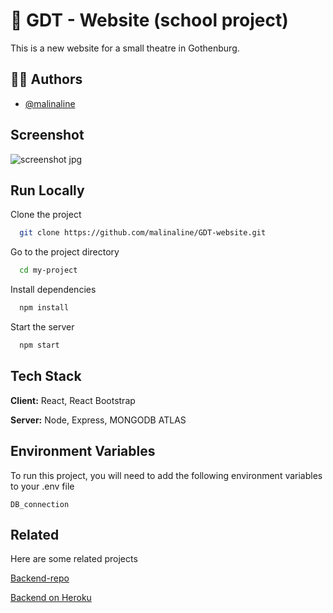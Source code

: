 

# :rocket: GDT - Website (school project)

This is a new website for a small theatre in Gothenburg.

## 👩‍💻 Authors

- [@malinaline](https://www.github.com/malinaline)


## Screenshot

![screenshot jpg](https://user-images.githubusercontent.com/75427957/164394370-626a2bb3-0219-4825-b389-f85273cde527.png)


## Run Locally

Clone the project

```bash
  git clone https://github.com/malinaline/GDT-website.git
```

Go to the project directory

```bash
  cd my-project
```

Install dependencies

```bash
  npm install
```

Start the server

```bash
  npm start
```


## Tech Stack

**Client:** React, React Bootstrap

**Server:** Node, Express, MONGODB ATLAS


## Environment Variables

To run this project, you will need to add the following environment variables to your .env file

`DB_connection`



## Related

Here are some related projects

[Backend-repo](https://github.com/malinaline/gdt-website-backend)

[Backend on Heroku](https://gdt-backend.herokuapp.com/)



